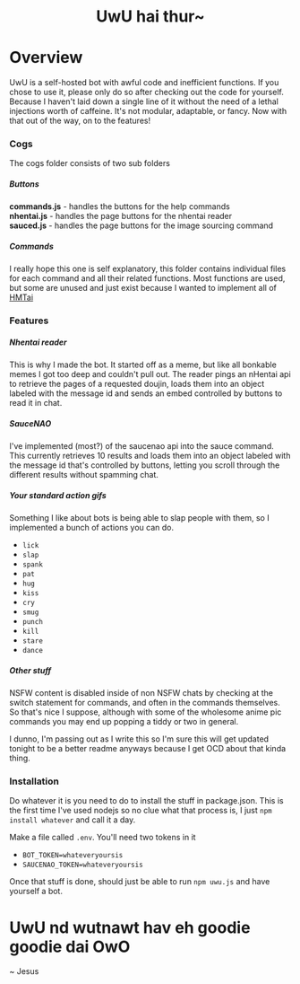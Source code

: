 
<h1 align="center">UwU hai thur~</h1>

# Overview

UwU is a self-hosted bot with awful code and inefficient functions. If you chose to use it, please only do so after checking out the code for yourself. Because I haven't laid down a single line of it without the need of a lethal injections worth of caffeine. It's not modular, adaptable, or fancy. Now with that out of the way, on to the features!

### Cogs

The cogs folder consists of two sub folders

##### Buttons

**commands.js** - handles the buttons for the help commands<br/>
**nhentai.js** - handles the page buttons for the nhentai reader<br/>
**sauced.js** - handles the page buttons for the image sourcing command<br/>

##### Commands

I really hope this one is self explanatory, this folder contains individual files for each command and all their related functions. Most functions are used, but some are unused and just exist because I wanted to implement all of [HMTai](https://www.npmjs.com/package/hmtai)

### Features

##### Nhentai reader

This is why I made the bot. It started off as a meme, but like all bonkable memes I got too deep and couldn't pull out. The reader pings an nHentai api to retrieve the pages of a requested doujin, loads them into an object labeled with the message id and sends an embed controlled by buttons to read it in chat.

##### SauceNAO

I've implemented (most?) of the saucenao api into the sauce command. This currently retrieves 10 results and loads them into an object labeled with the message id that's controlled by buttons, letting you scroll through the different results without spamming chat.

##### Your standard action gifs

Something I like about bots is being able to slap people with them, so I implemented a bunch of actions you can do.
* `lick`
* `slap`
* `spank`
* `pat`
* `hug`
* `kiss`
* `cry`
* `smug`
* `punch`
* `kill`
* `stare`
* `dance`

##### Other stuff

NSFW content is disabled inside of non NSFW chats by checking at the switch statement for commands, and often in the commands themselves. So that's nice I suppose, although with some of the wholesome anime pic commands you may end up popping a tiddy or two in general.

I dunno, I'm passing out as I write this so I'm sure this will get updated tonight to be a better readme anyways because I get OCD about that kinda thing.

### Installation

Do whatever it is you need to do to install the stuff in package.json. This is the first time I've used nodejs so no clue what that process is, I just `npm install whatever` and call it a day.

Make a file called `.env`. You'll need two tokens in it
* `BOT_TOKEN=whateveryoursis`
* `SAUCENAO_TOKEN=whateveryoursis`

Once that stuff is done, should just be able to run `npm uwu.js` and have yourself a bot.

# UwU nd wutnawt hav eh goodie goodie dai OwO

~ Jesus
